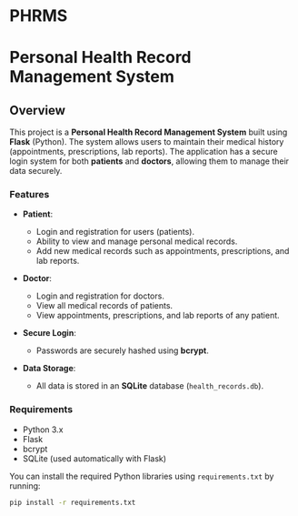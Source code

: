 # PHRMS
# Personal Health Record Management System

## Overview

This project is a **Personal Health Record Management System** built using **Flask** (Python). The system allows users to maintain their medical history (appointments, prescriptions, lab reports). The application has a secure login system for both **patients** and **doctors**, allowing them to manage their data securely.

### Features

- **Patient**:
  - Login and registration for users (patients).
  - Ability to view and manage personal medical records.
  - Add new medical records such as appointments, prescriptions, and lab reports.

- **Doctor**:
  - Login and registration for doctors.
  - View all medical records of patients.
  - View appointments, prescriptions, and lab reports of any patient.

- **Secure Login**: 
  - Passwords are securely hashed using **bcrypt**.
  
- **Data Storage**: 
  - All data is stored in an **SQLite** database (`health_records.db`).

### Requirements

- Python 3.x
- Flask
- bcrypt
- SQLite (used automatically with Flask)

You can install the required Python libraries using `requirements.txt` by running:

```bash
pip install -r requirements.txt
